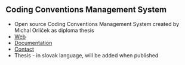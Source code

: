 ﻿## Coding Conventions Management System
* Open source Coding Conventions Management System created by Michal Orlíček as diploma thesis
* [Web](https://ccms.orlicek.net/)
* [Documentation](https://orlicekm.github.io/CodingConventionsManagementSystem/)
* [Contact](mailto:michal@orlicek.net)
* Thesis - in slovak language, will be added when published
